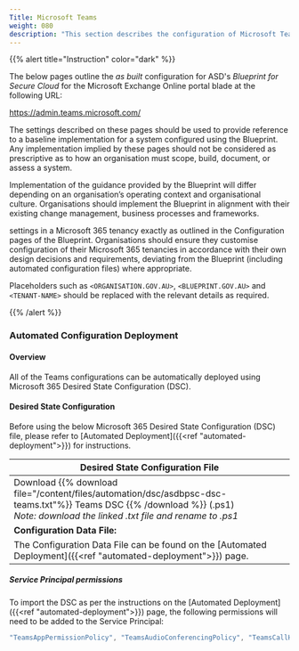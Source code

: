```yaml
---
Title: Microsoft Teams
weight: 080
description: "This section describes the configuration of Microsoft Teams associated with systems built according to guidance in ASD's Blueprint for Secure Cloud."
---
```


{{% alert title="Instruction" color="dark" %}}

The below pages outline the *as built* configuration for ASD's *Blueprint for Secure Cloud* for the Microsoft Exchange Online portal blade at the following URL:

https://admin.teams.microsoft.com/

The settings described on these pages should be used to provide reference to a baseline implementation for a system configured using the Blueprint. Any implementation implied by these pages should not be considered as prescriptive as to how an organisation must scope, build, document, or assess a system.

Implementation of the guidance provided by the Blueprint will differ depending on an organisation’s operating context and organisational culture. Organisations should implement the Blueprint in alignment with their existing change management, business processes and frameworks.

settings in a Microsoft 365 tenancy exactly as outlined in the Configuration pages of the Blueprint. Organisations should ensure they customise configuration of their Microsoft 365 tenancies in accordance with their own design decisions and requirements, deviating from the Blueprint (including automated configuration files) where appropriate.

Placeholders such as `<ORGANISATION.GOV.AU>`, `<BLUEPRINT.GOV.AU>` and `<TENANT-NAME>` should be replaced with the relevant details as required.

{{% /alert %}}

### Automated Configuration Deployment

#### Overview

All of the Teams configurations can be automatically deployed using Microsoft 365 Desired State Configuration (DSC).

#### Desired State Configuration

Before using the below Microsoft 365 Desired State Configuration (DSC) file, please refer to [Automated Deployment]({{<ref "automated-deployment">}}) for instructions.

| Desired State Configuration File                                                                                                                                                     |
| ------------------------------------------------------------------------------------------------------------------------------------------------------------------------------------ |
| Download {{% download file="/content/files/automation/dsc/asdbpsc-dsc-teams.txt"%}} Teams DSC {{% /download %}} (.ps1) <br> *Note: download the linked .txt file and rename to .ps1* |
| **Configuration Data File:**                                                                                                                                                         |
| The Configuration Data File can be found on the [Automated Deployment]({{<ref "automated-deployment">}}) page.                                                                       |

##### Service Principal permissions

To import the DSC as per the instructions on the [Automated Deployment]({{<ref "automated-deployment">}}) page, the following permissions will need to be added to the Service Principal:

```powershell
"TeamsAppPermissionPolicy", "TeamsAudioConferencingPolicy", "TeamsCallHoldPolicy", "TeamsCallingPolicy", "TeamsChannelsPolicy", "TeamsClientConfiguration", "TeamsComplianceRecordingPolicy", "TeamsDialInConferencingTenantSettings", "TeamsEventsPolicy", "TeamsFederationConfiguration", "TeamsFeedbackPolicy", "TeamsGroupPolicyAssignment", "TeamsGuestCallingConfiguration", "TeamsGuestMeetingConfiguration", "TeamsGuestMessagingConfiguration", "TeamsMeetingBroadcastConfiguration", "TeamsMeetingBroadcastPolicy", "TeamsMeetingConfiguration", "TeamsMeetingPolicy", "TeamsMessagingPolicy", "TeamsOrgWideAppSettings", "TeamsPstnUsage", "TeamsShiftsPolicy", "TeamsTemplatesPolicy", "TeamsTenantDialPlan", "TeamsTenantNetworkRegion", "TeamsTenantNetworkSite", "TeamsTranslationRule", "TeamsUpdateManagementPolicy", "TeamsUpgradeConfiguration"
```
